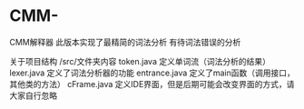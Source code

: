 # CMM-
CMM解释器
此版本实现了最精简的词法分析 有待词法错误的分析

关于项目结构
/src/文件夹内容
token.java 定义单词流（词法分析的结果）
lexer.java 定义了词法分析器的功能
entrance.java 定义了main函数（调用接口，其他类的方法）
cFrame.java 定义IDE界面，但是后期可能会改变界面的方式，请大家自行忽略
